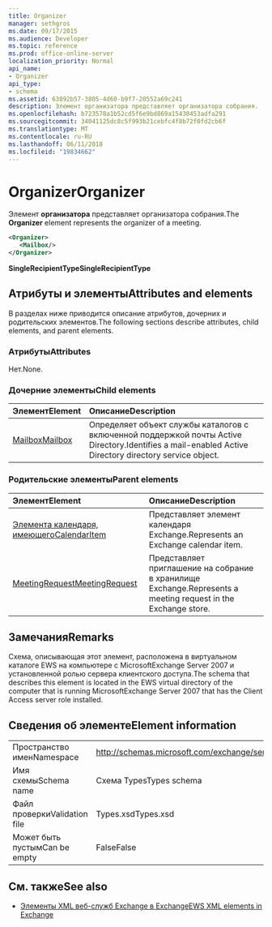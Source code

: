 ```yaml
---
title: Organizer
manager: sethgros
ms.date: 09/17/2015
ms.audience: Developer
ms.topic: reference
ms.prod: office-online-server
localization_priority: Normal
api_name:
- Organizer
api_type:
- schema
ms.assetid: 63892b57-3805-4d60-b9f7-20552a69c241
description: Элемент организатора представляет организатора собрания.
ms.openlocfilehash: b723578a1b52cd5f6e9bd869a15430453adfa291
ms.sourcegitcommit: 34041125dc8c5f993b21cebfc4f8b72f0fd2cb6f
ms.translationtype: MT
ms.contentlocale: ru-RU
ms.lasthandoff: 06/11/2018
ms.locfileid: "19834662"
---
```

# <a name="organizer"></a><span data-ttu-id="05f1d-103">Organizer</span><span class="sxs-lookup"><span data-stu-id="05f1d-103">Organizer</span></span>

<span data-ttu-id="05f1d-104">Элемент **организатора** представляет организатора собрания.</span><span class="sxs-lookup"><span data-stu-id="05f1d-104">The **Organizer** element represents the organizer of a meeting.</span></span> 
  
```xml
<Organizer>
   <Mailbox/>
</Organizer>
```

<span data-ttu-id="05f1d-105">**SingleRecipientType**</span><span class="sxs-lookup"><span data-stu-id="05f1d-105">**SingleRecipientType**</span></span>

## <a name="attributes-and-elements"></a><span data-ttu-id="05f1d-106">Атрибуты и элементы</span><span class="sxs-lookup"><span data-stu-id="05f1d-106">Attributes and elements</span></span>

<span data-ttu-id="05f1d-107">В разделах ниже приводится описание атрибутов, дочерних и родительских элементов.</span><span class="sxs-lookup"><span data-stu-id="05f1d-107">The following sections describe attributes, child elements, and parent elements.</span></span>
  
### <a name="attributes"></a><span data-ttu-id="05f1d-108">Атрибуты</span><span class="sxs-lookup"><span data-stu-id="05f1d-108">Attributes</span></span>

<span data-ttu-id="05f1d-109">Нет.</span><span class="sxs-lookup"><span data-stu-id="05f1d-109">None.</span></span>
  
### <a name="child-elements"></a><span data-ttu-id="05f1d-110">Дочерние элементы</span><span class="sxs-lookup"><span data-stu-id="05f1d-110">Child elements</span></span>

|<span data-ttu-id="05f1d-111">**Элемент**</span><span class="sxs-lookup"><span data-stu-id="05f1d-111">**Element**</span></span>|<span data-ttu-id="05f1d-112">**Описание**</span><span class="sxs-lookup"><span data-stu-id="05f1d-112">**Description**</span></span>|
|:-----|:-----|
|[<span data-ttu-id="05f1d-113">Mailbox</span><span class="sxs-lookup"><span data-stu-id="05f1d-113">Mailbox</span></span>](mailbox.md) <br/> |<span data-ttu-id="05f1d-114">Определяет объект службы каталогов с включенной поддержкой почты Active Directory.</span><span class="sxs-lookup"><span data-stu-id="05f1d-114">Identifies a mail-enabled Active Directory directory service object.</span></span>  <br/> |
   
### <a name="parent-elements"></a><span data-ttu-id="05f1d-115">Родительские элементы</span><span class="sxs-lookup"><span data-stu-id="05f1d-115">Parent elements</span></span>

|<span data-ttu-id="05f1d-116">**Элемент**</span><span class="sxs-lookup"><span data-stu-id="05f1d-116">**Element**</span></span>|<span data-ttu-id="05f1d-117">**Описание**</span><span class="sxs-lookup"><span data-stu-id="05f1d-117">**Description**</span></span>|
|:-----|:-----|
|[<span data-ttu-id="05f1d-118">Элемента календаря, имеющего</span><span class="sxs-lookup"><span data-stu-id="05f1d-118">CalendarItem</span></span>](calendaritem.md) <br/> |<span data-ttu-id="05f1d-119">Представляет элемент календаря Exchange.</span><span class="sxs-lookup"><span data-stu-id="05f1d-119">Represents an Exchange calendar item.</span></span>  <br/> |
|[<span data-ttu-id="05f1d-120">MeetingRequest</span><span class="sxs-lookup"><span data-stu-id="05f1d-120">MeetingRequest</span></span>](meetingrequest.md) <br/> |<span data-ttu-id="05f1d-121">Представляет приглашение на собрание в хранилище Exchange.</span><span class="sxs-lookup"><span data-stu-id="05f1d-121">Represents a meeting request in the Exchange store.</span></span>  <br/> |
   
## <a name="remarks"></a><span data-ttu-id="05f1d-122">Замечания</span><span class="sxs-lookup"><span data-stu-id="05f1d-122">Remarks</span></span>

<span data-ttu-id="05f1d-123">Схема, описывающая этот элемент, расположена в виртуальном каталоге EWS на компьютере с MicrosoftExchange Server 2007 и установленной ролью сервера клиентского доступа.</span><span class="sxs-lookup"><span data-stu-id="05f1d-123">The schema that describes this element is located in the EWS virtual directory of the computer that is running MicrosoftExchange Server 2007 that has the Client Access server role installed.</span></span>
  
## <a name="element-information"></a><span data-ttu-id="05f1d-124">Сведения об элементе</span><span class="sxs-lookup"><span data-stu-id="05f1d-124">Element information</span></span>

|||
|:-----|:-----|
|<span data-ttu-id="05f1d-125">Пространство имен</span><span class="sxs-lookup"><span data-stu-id="05f1d-125">Namespace</span></span>  <br/> |http://schemas.microsoft.com/exchange/services/2006/types  <br/> |
|<span data-ttu-id="05f1d-126">Имя схемы</span><span class="sxs-lookup"><span data-stu-id="05f1d-126">Schema name</span></span>  <br/> |<span data-ttu-id="05f1d-127">Схема Types</span><span class="sxs-lookup"><span data-stu-id="05f1d-127">Types schema</span></span>  <br/> |
|<span data-ttu-id="05f1d-128">Файл проверки</span><span class="sxs-lookup"><span data-stu-id="05f1d-128">Validation file</span></span>  <br/> |<span data-ttu-id="05f1d-129">Types.xsd</span><span class="sxs-lookup"><span data-stu-id="05f1d-129">Types.xsd</span></span>  <br/> |
|<span data-ttu-id="05f1d-130">Может быть пустым</span><span class="sxs-lookup"><span data-stu-id="05f1d-130">Can be empty</span></span>  <br/> |<span data-ttu-id="05f1d-131">False</span><span class="sxs-lookup"><span data-stu-id="05f1d-131">False</span></span>  <br/> |
   
## <a name="see-also"></a><span data-ttu-id="05f1d-132">См. также</span><span class="sxs-lookup"><span data-stu-id="05f1d-132">See also</span></span>

- [<span data-ttu-id="05f1d-133">Элементы XML веб-служб Exchange в Exchange</span><span class="sxs-lookup"><span data-stu-id="05f1d-133">EWS XML elements in Exchange</span></span>](ews-xml-elements-in-exchange.md)

